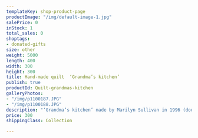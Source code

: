 ```yaml
---
templateKey: shop-product-page
productImage: "/img/default-image-1.jpg"
salePrice: 0
inStock: 1
total_sales: 0
shoptags:
- donated-gifts
size: other
weight: 5000
length: 400
width: 300
height: 300
title: Hand-made quilt  ‘Grandma’s kitchen’
publish: true
productId: Quilt-grandmas-kitchen
galleryPhotos:
- "/img/p1100187.JPG"
- "/img/p1100188.JPG"
description: "‘Grandma’s kitchen’ made by Marilyn Sullivan in 1996 (double)"
price: 300
shippingClass: Collection

---
```


